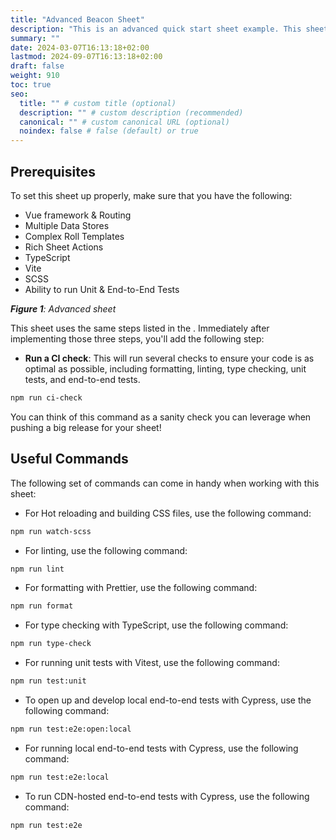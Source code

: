 ```yaml
---
title: "Advanced Beacon Sheet"
description: "This is an advanced quick start sheet example. This sheet takes an advanced approach to building the Beacon sheet."
summary: ""
date: 2024-03-07T16:13:18+02:00
lastmod: 2024-09-07T16:13:18+02:00
draft: false
weight: 910
toc: true
seo:
  title: "" # custom title (optional)
  description: "" # custom description (recommended)
  canonical: "" # custom canonical URL (optional)
  noindex: false # false (default) or true
---
```



## Prerequisites

To set this sheet up properly, make sure that you have the following:

- Vue framework & Routing
- Multiple Data Stores
- Complex Roll Templates
- Rich Sheet Actions
- TypeScript
- Vite
- SCSS
- Ability to run Unit & End-to-End Tests


_**Figure 1**: Advanced sheet_

This sheet uses the same steps listed in the . Immediately after implementing those three steps, you'll add the following step:

- **Run a CI check**: This will run several checks to ensure your code is as optimal as possible, including formatting, linting, type checking, unit tests, and end-to-end tests.

```bash
npm run ci-check
```

You can think of this command as a sanity check you can leverage when pushing a big release for your sheet!

## Useful Commands

The following set of commands can come in handy when working with this sheet:

- For Hot reloading and building CSS files, use the following command:

```bash
npm run watch-scss
```

- For linting, use the following command:

```bash
npm run lint
```

- For formatting with Prettier, use the following command:

```bash
npm run format
```

- For type checking with TypeScript, use the following command:

```bash
npm run type-check
```

- For running unit tests with Vitest, use the following command:

```bash
npm run test:unit
```

- To open up and develop local end-to-end tests with Cypress, use the following command:

```bash
npm run test:e2e:open:local
```

- For running local end-to-end tests with Cypress, use the following command:

```bash
npm run test:e2e:local
```

- To run CDN-hosted end-to-end tests with Cypress, use the following command:

```bash
npm run test:e2e
```